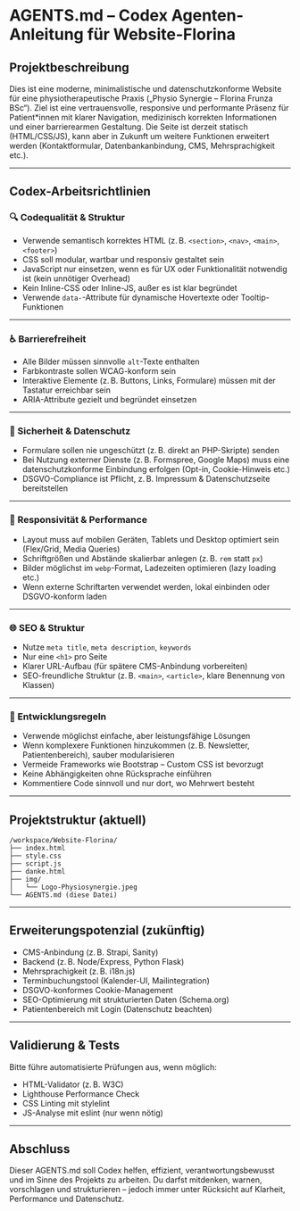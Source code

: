 # AGENTS.md – Codex Agenten-Anleitung für Website-Florina

## Projektbeschreibung
Dies ist eine moderne, minimalistische und datenschutzkonforme Website für eine physiotherapeutische Praxis („Physio Synergie – Florina Frunza BSc“). Ziel ist eine vertrauensvolle, responsive und performante Präsenz für Patient*innen mit klarer Navigation, medizinisch korrekten Informationen und einer barrierearmen Gestaltung. Die Seite ist derzeit statisch (HTML/CSS/JS), kann aber in Zukunft um weitere Funktionen erweitert werden (Kontaktformular, Datenbankanbindung, CMS, Mehrsprachigkeit etc.).

---

## Codex-Arbeitsrichtlinien

### 🔍 Codequalität & Struktur
- Verwende semantisch korrektes HTML (z. B. `<section>`, `<nav>`, `<main>`, `<footer>`)
- CSS soll modular, wartbar und responsiv gestaltet sein
- JavaScript nur einsetzen, wenn es für UX oder Funktionalität notwendig ist (kein unnötiger Overhead)
- Kein Inline-CSS oder Inline-JS, außer es ist klar begründet
- Verwende `data-`-Attribute für dynamische Hovertexte oder Tooltip-Funktionen

---

### ♿ Barrierefreiheit
- Alle Bilder müssen sinnvolle `alt`-Texte enthalten
- Farbkontraste sollen WCAG-konform sein
- Interaktive Elemente (z. B. Buttons, Links, Formulare) müssen mit der Tastatur erreichbar sein
- ARIA-Attribute gezielt und begründet einsetzen

---

### 🔐 Sicherheit & Datenschutz
- Formulare sollen nie ungeschützt (z. B. direkt an PHP-Skripte) senden
- Bei Nutzung externer Dienste (z. B. Formspree, Google Maps) muss eine datenschutzkonforme Einbindung erfolgen (Opt-in, Cookie-Hinweis etc.)
- DSGVO-Compliance ist Pflicht, z. B. Impressum & Datenschutzseite bereitstellen

---

### 📱 Responsivität & Performance
- Layout muss auf mobilen Geräten, Tablets und Desktop optimiert sein (Flex/Grid, Media Queries)
- Schriftgrößen und Abstände skalierbar anlegen (z. B. `rem` statt `px`)
- Bilder möglichst im `webp`-Format, Ladezeiten optimieren (lazy loading etc.)
- Wenn externe Schriftarten verwendet werden, lokal einbinden oder DSGVO-konform laden

---

### 🌐 SEO & Struktur
- Nutze `meta title`, `meta description`, `keywords`
- Nur eine `<h1>` pro Seite
- Klarer URL-Aufbau (für spätere CMS-Anbindung vorbereiten)
- SEO-freundliche Struktur (z. B. `<main>`, `<article>`, klare Benennung von Klassen)

---

### 🧠 Entwicklungsregeln
- Verwende möglichst einfache, aber leistungsfähige Lösungen
- Wenn komplexere Funktionen hinzukommen (z. B. Newsletter, Patientenbereich), sauber modularisieren
- Vermeide Frameworks wie Bootstrap – Custom CSS ist bevorzugt
- Keine Abhängigkeiten ohne Rücksprache einführen
- Kommentiere Code sinnvoll und nur dort, wo Mehrwert besteht

---

## Projektstruktur (aktuell)

```
/workspace/Website-Florina/
├── index.html
├── style.css
├── script.js
├── danke.html
├── img/
│   └── Logo-Physiosynergie.jpeg
└── AGENTS.md (diese Datei)
```

---

## Erweiterungspotenzial (zukünftig)

- CMS-Anbindung (z. B. Strapi, Sanity)
- Backend (z. B. Node/Express, Python Flask)
- Mehrsprachigkeit (z. B. i18n.js)
- Terminbuchungstool (Kalender-UI, Mailintegration)
- DSGVO-konformes Cookie-Management
- SEO-Optimierung mit strukturierten Daten (Schema.org)
- Patientenbereich mit Login (Datenschutz beachten)

---

## Validierung & Tests

Bitte führe automatisierte Prüfungen aus, wenn möglich:
- HTML-Validator (z. B. W3C)
- Lighthouse Performance Check
- CSS Linting mit stylelint
- JS-Analyse mit eslint (nur wenn nötig)

---

## Abschluss
Dieser AGENTS.md soll Codex helfen, effizient, verantwortungsbewusst und im Sinne des Projekts zu arbeiten. Du darfst mitdenken, warnen, vorschlagen und strukturieren – jedoch immer unter Rücksicht auf Klarheit, Performance und Datenschutz.